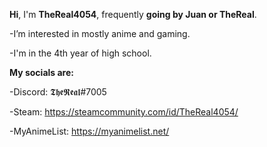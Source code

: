 **Hi**, I'm **TheReal4054**, frequently **going by Juan or TheReal**.

-I’m interested in mostly anime and gaming.

-I'm in the 4th year of high school.

**My socials are:**

-Discord: 𝕿𝖍𝖊𝕽𝖊𝖆𝖑#7005

-Steam: https://steamcommunity.com/id/TheReal4054/

-MyAnimeList: https://myanimelist.net/
